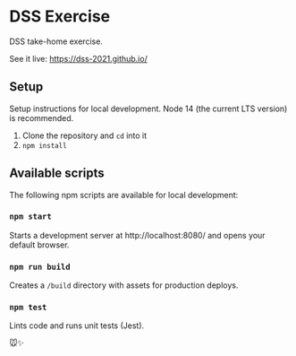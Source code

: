 # DSS Exercise
DSS take-home exercise.

See it live: https://dss-2021.github.io/

## Setup
Setup instructions for local development. Node 14 (the current LTS version) is recommended.

1. Clone the repository and `cd` into it
2. `npm install`

## Available scripts
The following npm scripts are available for local development:

### `npm start`
Starts a development server at http://localhost:8080/ and opens your default browser.

### `npm run build`
Creates a `/build` directory with assets for production deploys.

### `npm test`
Lints code and runs unit tests (Jest).

🐭✨
